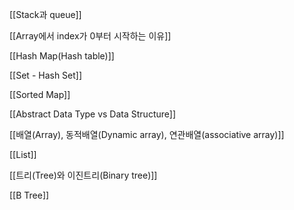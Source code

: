 [[Stack과 queue]]

[[Array에서 index가 0부터 시작하는 이유]]

[[Hash Map(Hash table)]]

[[Set - Hash Set]]

[[Sorted Map]]

[[Abstract Data Type vs Data Structure]]

[[배열(Array), 동적배열(Dynamic array), 연관배열(associative array)]]

[[List]]

[[트리(Tree)와 이진트리(Binary tree)]]

[[B Tree]]